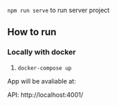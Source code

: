 `npm run serve` to run server project 

## How to run

### Locally with docker
1. `docker-compose up`

App will be avaliable at:

API: http://localhost:4001/
